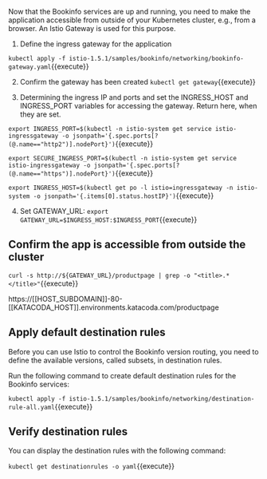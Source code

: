 
Now that the Bookinfo services are up and running, you need to make the application accessible from outside of your Kubernetes cluster, e.g., from a browser. An Istio Gateway is used for this purpose.

1. Define the ingress gateway for the application

`kubectl apply -f istio-1.5.1/samples/bookinfo/networking/bookinfo-gateway.yaml`{{execute}}

2. Confirm the gateway has been created
   `kubectl get gateway`{{execute}}

3. Determining the ingress IP and ports and set the INGRESS_HOST and INGRESS_PORT variables for accessing the gateway. Return here, when they are set.

`export INGRESS_PORT=$(kubectl -n istio-system get service istio-ingressgateway -o jsonpath='{.spec.ports[?(@.name=="http2")].nodePort}')`{{execute}}

`export SECURE_INGRESS_PORT=$(kubectl -n istio-system get service istio-ingressgateway -o jsonpath='{.spec.ports[?(@.name=="https")].nodePort}')`{{execute}}

`export INGRESS_HOST=$(kubectl get po -l istio=ingressgateway -n istio-system -o jsonpath='{.items[0].status.hostIP}')`{{execute}}

4. Set GATEWAY_URL:
`export GATEWAY_URL=$INGRESS_HOST:$INGRESS_PORT`{{execute}}


## Confirm the app is accessible from outside the cluster

`curl -s http://${GATEWAY_URL}/productpage | grep -o "<title>.*</title>"`{{execute}}

https://[[HOST_SUBDOMAIN]]-80-[[KATACODA_HOST]].environments.katacoda.com/productpage



## Apply default destination rules
Before you can use Istio to control the Bookinfo version routing, you need to define the available versions, called subsets, in destination rules.

Run the following command to create default destination rules for the Bookinfo services:

`kubectl apply -f istio-1.5.1/samples/bookinfo/networking/destination-rule-all.yaml`{{execute}}

## Verify destination rules

You can display the destination rules with the following command:

`kubectl get destinationrules -o yaml`{{execute}}


